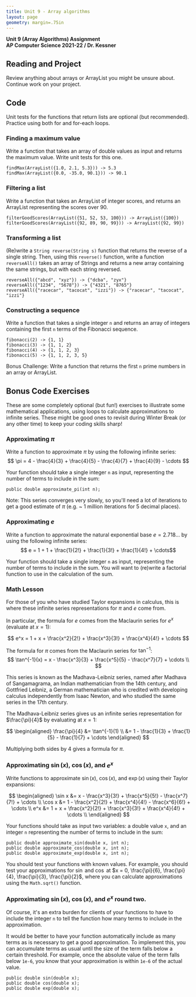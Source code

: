 ```yaml
---
title: Unit 9 - Array algorithms
layout: page
geometry: margin=.75in
---
```


__Unit 9 (Array Algorithms) Assignment__  
__AP Computer Science 2021-22 / Dr. Kessner__  


## Reading and Project

Review anything about arrays or ArrayList you might be unsure about.
Continue work on your project.

## Code

Unit tests for the functions that return lists are optional (but recommended).
Practice using both for and for-each loops.

### Finding a maximum value

Write a function that takes an array of double values as input and returns
the maximum value.  Write unit tests for this one.

```
findMax(ArrayList({1.0, 2.1, 5.3})) -> 5.3
findMax(ArrayList({0.0, -35.0, 90.1})) -> 90.1
```

### Filtering a list

Write a function that takes an ArrayList of integer scores, and returns
an ArrayList representing the scores over 90.

```
filterGoodScores(ArrayList({51, 52, 53, 100})) -> ArrayList({100})
filterGoodScores(ArrayList({92, 89, 90, 99})) -> ArrayList({92, 99})
```

### Transforming a list 

(Re)write a `String reverse(String s)` function that returns the reverse of a
single string.  Then, using this `reverse()` function,  write a function
`reverseAll()` takes an array of Strings and returns a new array containing the
same strings, but with each string reversed. 

```
reverseAll({"abcd", "xyz"}) -> {"dcba", "zyx"}
reverseAll({"1234", "5678"}) -> {"4321", "8765"}
reverseAll({"racecar", "tacocat", "izzi"}) -> {"racecar", "tacocat", "izzi"}
```

### Constructing a sequence

Write a function that takes a single integer `n` and returns an array of integers
containing the first `n` terms of the Fibonacci sequence.

```
fibonacci(2) -> {1, 1}
fibonacci(3) -> {1, 1, 2}
fibonacci(4) -> {1, 1, 2, 3}
fibonacci(5) -> {1, 1, 2, 3, 5}
```

Bonus Challenge:  Write a function that returns the first `n` prime numbers in
an array or ArrayList.



## Bonus Code Exercises

These are some completely optional (but fun!) exercises to illustrate some
mathematical applications, using loops to calculate approximations to infinite
series.  These might be good ones to revisit during Winter Break (or any other
time) to keep your coding skills sharp!


### Approximating $\pi$

Write a function to approximate $\pi$ by using the following infinite series:
$$ \pi = 4 - \frac{4}{3} + \frac{4}{5} - \frac{4}{7} + \frac{4}{9} - \cdots $$

Your function should take a single integer `n` as input, representing the
number of terms to include in the sum:

`public double approximate_pi(int n);`

Note: This series converges very slowly, so you'll need a lot of iterations to 
get a good estimate of $\pi$ (e.g. ~ 1 million iterations for 5 decimal places).


### Approximating $e$

Write a function to approximate the natural exponential base $e = 2.718...$ by
using the following infinite series:
$$ e = 1 + 1 + \frac{1}{2!} + \frac{1}{3!} + \frac{1}{4!} + \cdots$$

Your function should take a single integer `n` as input, representing the
number of terms to include in the sum.  You will want to (re)write a factorial
function to use in the calculation of the sum.


### Math Lesson

For those of you who have studied Taylor expansions in calculus, this is where
these infinite series representations for $\pi$ and $e$ come from.

In particular, the formula for $e$ comes from the Maclaurin series for $e^x$
(evaluate at $x=1$):

$$
e^x = 1 + x + \frac{x^2}{2!} + \frac{x^3}{3!} + \frac{x^4}{4!} + \cdots
$$

The formula for $\pi$ comes from the Maclaurin series for $\tan^{-1}$:
$$
\tan^{-1}(x) = x - \frac{x^3}{3} + \frac{x^5}{5} - \frac{x^7}{7} + \cdots \\
$$

This series is known as the Madhava-Leibniz series, named after Madhava of
Sangamagrama, an Indian mathematician from the 14th century, and Gottfried
Leibniz, a German mathematician who is credited with developing calculus
independently from Isaac Newton, and who studied the same series in the 17th
century.

The Madhava-Leibniz series gives us an infinite series representation for
$\frac{\pi}{4}$ by evaluating at $x=1$:

$$ 
\begin{aligned}
\frac{\pi}{4}   &= \tan^{-1}(1) \\
                &= 1 - \frac{1}{3} + \frac{1}{5} - \frac{1}{7} + \cdots
\end{aligned} 
$$ 

Multiplying both sides by 4 gives a formula for $\pi$.


### Approximating $\sin(x)$, $\cos(x)$, and $e^x$

Write functions to approximate $\sin(x)$, $\cos(x)$, and $\exp(x)$ using their
Taylor expansions:

$$
\begin{aligned}
\sin x &= x - \frac{x^3}{3!} + \frac{x^5}{5!} - \frac{x^7}{7!} + \cdots \\
\cos x &= 1 - \frac{x^2}{2!} + \frac{x^4}{4!} - \frac{x^6}{6!} + \cdots \\
e^x     &= 1 + x + \frac{x^2}{2!} + \frac{x^3}{3!} + \frac{x^4}{4!} + \cdots \\
\end{aligned}
$$

Your functions should take as input two variables: a double value `x`, and an
integer `n` representing the number of terms to include in the sum:

```
public double approximate_sin(double x, int n);  
public double approximate_cos(double x, int n);  
public double approximate_exp(double x, int n);  
```

You should test your functions with known values.  For example, you should test
your approximations for $\sin$ and $\cos$ at $x = 0, \frac{\pi}{6},
\frac{\pi}{4}, \frac{\pi}{3}, \frac{\pi}{2}$, where you can calculate
approximations using the `Math.sqrt()` function.


### Approximating $\sin(x)$, $\cos(x)$, and $e^x$ round two.

Of course, it's an extra burden for clients of your functions to have to
include the integer `n` to tell the function how many terms to include in the
approximation.  

It would be better to have your function automatically include as many terms as
is necessary to get a good approximation.  To implement this, you can
accumulate terms as usual until the size of the term falls below a certain
threshold.  For example, once the absolute value of the term falls below
`1e-6`, you know that your approximation is within `1e-6` of the actual value.


```
public double sin(double x);  
public double cos(double x);  
public double exp(double x);  
```


